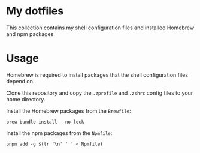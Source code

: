 # My dotfiles

This collection contains my shell configuration files and installed Homebrew and npm packages.

# Usage

Homebrew is required to install packages that the shell configuration files depend on.

Clone this repository and copy the `.zprofile` and `.zshrc` config files to your home directory.

Install the Homebrew packages from the `Brewfile`:

```
brew bundle install --no-lock
```

Install the npm packages from the `Npmfile`:

```shell
pnpm add -g $(tr '\n' ' ' < Npmfile)
```
